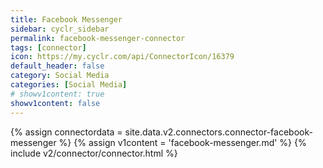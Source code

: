 ```yaml
---
title: Facebook Messenger
sidebar: cyclr_sidebar
permalink: facebook-messenger-connector
tags: [connector]
icon: https://my.cyclr.com/api/ConnectorIcon/16379
default_header: false
category: Social Media
categories: [Social Media]
# showv1content: true
showv1content: false
---
```

{% assign connectordata = site.data.v2.connectors.connector-facebook-messenger %}
{% assign v1content = 'facebook-messenger.md' %}
{% include v2/connector/connector.html %}	